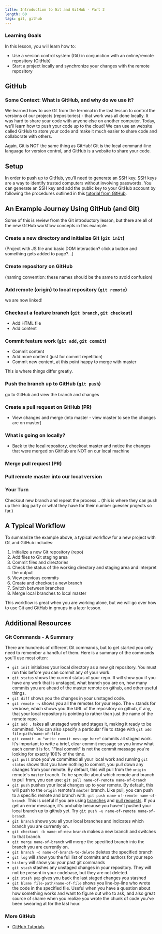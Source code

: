 ```yaml
---
title: Introduction to Git and GitHub - Part 2
length: 60
tags: git, github
---
```


### Learning Goals

In this lesson, you will learn how to:

* Use a version control system (Git) in conjunction with an online/remote repository (GitHub)
* Start a project locally and synchronize your changes with the remote repository

## GitHub

### Some Context: What is GitHub, and why do we use it?

We learned how to use Git from the terminal in the last lesson to control the versions of our projects (repositories) - that work was all done locally. It was hard to share your code with anyone else on another computer. Today, we'll learn how to push your code up to the cloud! We can use an website called GitHub to store your code and make it much easier to share code and collaborate with others.

Again, Git is NOT the same thing as GitHub! Git is the local command-line language for version control, and GitHub is a website to share your code.

## Setup

In order to push up to GitHub, you'll need to generate an SSH key. SSH keys are a way to identify trusted computers without involving passwords. You can generate an SSH key and add the public key to your GitHub account by following the procedures outlined in this [tutorial from GitHub](https://help.github.com/articles/generating-an-ssh-key/).

## An Example Journey Using GitHub (and Git)

Some of this is review from the Git introductory lesson, but there are all of the new GitHub workflow concepts in this example.

### Create a new directory and initialize Git (`git init`)

(Project with JS file and basic DOM interaction? click a button and something gets added to page?...)

### Create repository on GitHub

(naming convention: these names should be the same to avoid confusion)

### Add remote (origin) to local repository (`git remote`)

we are now linked!

### Checkout a feature branch (`git branch`, `git checkout`)

* Add HTML file
* Add content

### Commit feature work (`git add`, `git commit`)

* Commit content
* Add more content (just for commit repetition)
* Commit new content, at this point happy to merge with master

This is where things differ greatly.

### Push the branch up to GitHub (`git push`)

go to GitHub and view the branch and changes

### Create a pull request on GitHub (PR)

* View changes and merge (into master - view master to see the changes are on master)

### What is going on locally?
* Back to the local repository, checkout master and notice the changes that were merged on GitHub are NOT on our local machine

### Merge pull request (PR)


### Pull remote master into our local version

### Your Turn

Checkout new branch and repeat the process... (this is where they can push up their dog party or what they have for their number guesser projects so far.)

## A Typical Workflow

To summarize the example above, a typical workflow for a new project with Git and GitHub includes:

1. Initialize a new Git repository (repo)
2. Add files to Git staging area
3. Commit files and directories
4. Check the status of the working directory and staging area and interpret the output
5. View previous commits
6. Create and checkout a new branch
7. Switch between branches
8. Merge local branches to local master

This workflow is great when you are working alone, but we will go over how to use Git and GitHub in groups in a later lesson.

## Additional Resources

### Git Commands - A Summary

There are hundreds of different Git commands, but to get started you only need to remember a handful of them. Here is a summary of the commands you'll use most often:

* `git init` initializes your local directory as a new git repository. You must run this before you can commit any of your work.
* `git status` shows the current status of your repo. It will show you if you have any work that is unstaged, what branch you are on, how many commits you are ahead of the master remote on github, and other useful things.
* `git diff` shows you the changes in your unstaged code.
* `git remote -v` shows you all the remotes for your repo. The `v` stands for verbose, which shows you the URL of the repository on github, if any, that your local repository is pointing to rather than just the name of the remote repo.
* `git add .` takes all unstaged work and stages it, making it ready to be committed. You can also specify a particular file to stage with `git add file-path/name-of-file`
*  `git commit -m "write commit message here"` commits all staged work. It's important to write a brief, clear commit message so you know what each commit is for. "Final commit" is not the commit message you're looking for exactly 100% of the time.
* `git pull` once you've committed all your local work and running `git status` shows that you have nothing to commit, you pull down any changes from your remote. By default, this will pull from the `origin` remote's `master` branch. To be specific about which remote and branch to pull from, you can use: `git pull name-of-remote name-of-branch`
* `git push` pushes your local changes up to your remote. By default, this will push to the `origin` remote's `master` branch. Like pull, you can push to a specific remote and branch with: `git push name-of-remote name-of-branch`. This is useful if you are using [branches](https://git-scm.com/book/en/v2/Git-Branching-Basic-Branching-and-Merging) and [pull requests](https://git-scm.com/book/en/v2/GitHub-Contributing-to-a-Project#The-GitHub-Flow). If you get an error message, it's probably because you haven't pushed your local branch up to github yet. Try `git push -u name-of-remote name-of-branch`.
* `git branch` shows you all your local branches and indicates which branch you are currently on.
* `git checkout -b name-of-new-branch` makes a new branch and switches to that branch.
* `git merge name-of-branch` will merge the specified branch into the branch you are currently on.
* `git branch -d name-of-branch-to-delete` deletes the specified branch
* `git log` will show you the full list of commits and authors for your repo
* `history` will show you your past git commands
* `git stash` stashes any unstaged changes in your repository. They will not be present in your codebase, but they are not deleted.
* `git stash pop` gives you back the last staged changes you stashed
* `git blame file-path/name-of-file` shows you line-by-line who wrote the code in the specified file. Useful when you have a question about how something works and want to figure out who to ask, and also great source of shame when you realize you wrote the chunk of code you've been swearing at for the last hour.


### More GitHub

  * [GitHub Tutorials](https://guides.github.com/)

